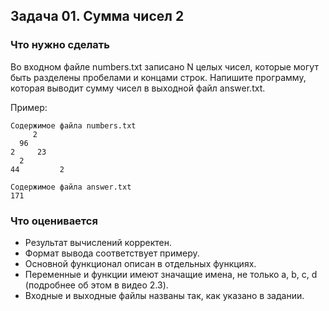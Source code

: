 ## Задача 01. Сумма чисел 2
### Что нужно сделать
Во входном файле numbers.txt записано N целых чисел, которые могут быть разделены пробелами и концами строк. Напишите программу, которая выводит сумму чисел в выходной файл answer.txt.

Пример:

```
Содержимое файла numbers.txt
     2
  96
2     23
  2
44         2

Содержимое файла answer.txt
171
```
### Что оценивается
- Результат вычислений корректен.
- Формат вывода соответствует примеру.
- Основной функционал описан в отдельных функциях.
- Переменные и функции имеют значащие имена, не только a, b, c, d (подробнее об этом в видео 2.3).
- Входные и выходные файлы названы так, как указано в задании.

